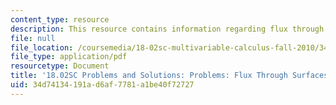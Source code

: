 ```yaml
---
content_type: resource
description: This resource contains information regarding flux through surfaces.
file: null
file_location: /coursemedia/18-02sc-multivariable-calculus-fall-2010/34d74134191ad6af7781a1be40f72727_MIT18_02SC_pb_81_comb.pdf
file_type: application/pdf
resourcetype: Document
title: '18.02SC Problems and Solutions: Problems: Flux Through Surfaces'
uid: 34d74134-191a-d6af-7781-a1be40f72727
---
```

